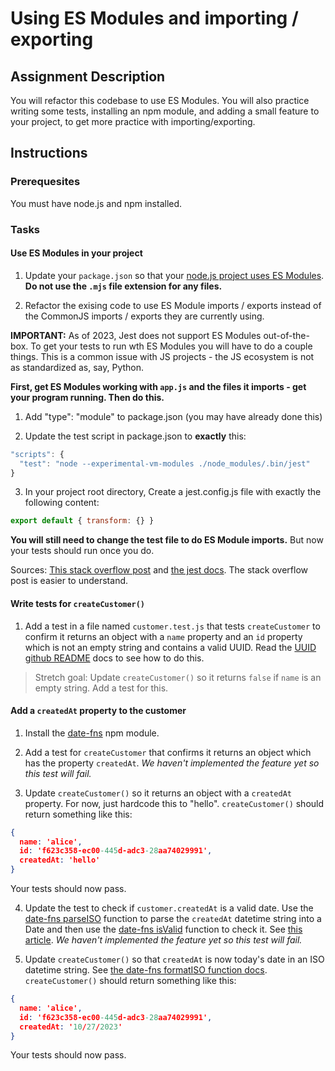# Using ES Modules and importing / exporting

## Assignment Description

You will refactor this codebase to use ES Modules. You will also practice writing some tests, installing an npm module, and adding a small feature to your project, to get more practice with importing/exporting.

## Instructions

### Prerequesites

You must have node.js and npm installed.

### Tasks

#### Use ES Modules in your project

1. Update your `package.json` so that your [node.js project uses ES Modules](https://nodejs.org/api/esm.html). **Do not use the `.mjs` file extension for any files.**

2. Refactor the exising code to use ES Module imports / exports instead of the CommonJS imports / exports they are currently using.

**IMPORTANT:** As of 2023, Jest does not support ES Modules out-of-the-box. To get your tests to run wth ES Modules you will have to do a couple things. This is a common issue with JS projects - the JS ecosystem is not as standardized as, say, Python.


**First, get ES Modules working with `app.js` and the files it imports - get your program running. Then do this.**

1. Add "type": "module" to package.json (you may have already done this)

2. Update the test script in package.json to **exactly** this:

```javascript
"scripts": {
  "test": "node --experimental-vm-modules ./node_modules/.bin/jest"
}
```

3. In your project root directory, Create a jest.config.js file with exactly the following content:


```javascript
export default { transform: {} }
```

**You will still need to change the test file to do ES Module imports.** But now your tests should run once you do.

Sources: [This stack overflow post](https://stackoverflow.com/a/69059786/22371523) and [the jest docs](https://jestjs.io/docs/ecmascript-modules). The stack overflow post is easier to understand.

#### Write tests for `createCustomer()`

1. Add a test in a file named `customer.test.js` that tests `createCustomer` to confirm it returns an object with a `name` property and an `id` property which is not an empty string and contains a valid UUID. Read the [UUID github README](https://github.com/uuidjs/uuid#readme) docs to see how to do this.

> Stretch goal: Update `createCustomer()` so it returns `false` if `name` is an empty string. Add a test for this.

#### Add a `createdAt` property to the customer

1. Install the [date-fns](https://github.com/date-fns/date-fns) npm module.

2. Add a test for `createCustomer` that confirms it returns an object which has the property `createdAt`. *We haven't implemented the feature yet so this test will fail.*

3. Update `createCustomer()` so it returns an object with a `createdAt` property. For now, just hardcode this to "hello". `createCustomer()` should return something like this:

```json
{
  name: 'alice',
  id: 'f623c358-ec00-445d-adc3-28aa74029991',
  createdAt: 'hello'
}
```

Your tests should now pass.

4. Update the test to check if `customer.createdAt` is a valid date. Use the [date-fns parseISO](https://date-fns.org/v2.30.0/docs/parseISO) function to parse the `createdAt` datetime string into a Date and then use the [date-fns isValid](https://date-fns.org/v2.30.0/docs/isValid) function to check it. See [this article](https://geekflare.com/javascript-date-fns/). *We haven't implemented the feature yet so this test will fail.*

5. Update `createCustomer()` so that `createdAt` is now today's date in an ISO datetime string. See [the date-fns formatISO function docs](https://date-fns.org/v2.30.0/docs/formatISO). `createCustomer()` should return something like this:

```json
{
  name: 'alice',
  id: 'f623c358-ec00-445d-adc3-28aa74029991',
  createdAt: '10/27/2023'
}
```

Your tests should now pass.
